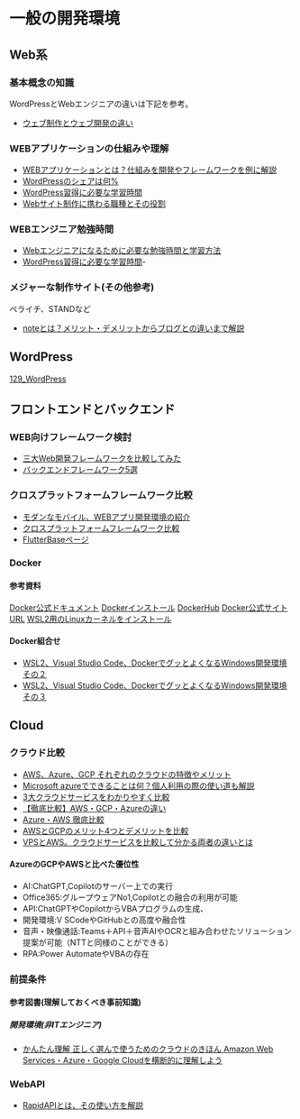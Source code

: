 # 一般の開発環境

## Web系

### 基本概念の知識

WordPressとWebエンジニアの違いは下記を参考。  

- [ウェブ制作とウェブ開発の違い](https://dyno.design/articles/difference-website-building-development/)

### WEBアプリケーションの仕組みや理解

- [WEBアプリケーションとは？仕組みを開発やフレームワークを例に解説](https://www.itmanage.co.jp/column/web-application/)
- [WordPressのシェアは何%](https://blog-bootcamp.jp/start/wordpress-share/)
- [WordPress習得に必要な学習時間](https://miimumlog.com/wordpress-300hour/)
- [Webサイト制作に携わる職種とその役割](https://goodproductionsjp.com/posts/website-guide/occupation-role/)

### WEBエンジニア勉強時間

- [Webエンジニアになるために必要な勉強時間と学習方法](https://musclecoding.com/engineer-study-time-how-to/)
- [WordPress習得に必要な学習時間](https://miimumlog.com/wordpress-300hour/)- []()

### メジャーな制作サイト(その他参考)

ペライチ、STANDなど
- [noteとは？メリット・デメリットからブログとの違いまで解説](https://www.xserver.ne.jp/blog/introduction-of-note-and-difference-blog/)

## WordPress

[129_WordPress](129_WordPress.md)

## フロントエンドとバックエンド

### WEB向けフレームワーク検討

- [三大Web開発フレームワークを比較してみた](https://coconala.com/blogs/1507352/63666)
- [バックエンドフレームワーク5選](https://www.crunchtimer.jp/blog/16586)

### クロスプラットフォームフレームワーク比較

- [モダンなモバイル、WEBアプリ開発環境の紹介](https://ncdc.co.jp/columns/7187/)
- [クロスプラットフォームフレームワーク比較](https://qiita.com/nskydiving/items/c13c949cc17c6f980a67)
- [FlutterBaseページ](https://docs.flutter.dev/get-started/install)

### Docker

#### 参考資料

[Docker公式ドキュメント](https://docs.docker.com/)
[Dockerインストール](https://www.docker.com/products/docker-desktop/)
[DockerHub](https://hub.docker.com/)
[Docker公式サイトURL](https://www.docker.com/)
[WSL2用のLinuxカーネルをインストール](http://learn.microsoft.com/ja-jp/windows/wsl/install-manual)

#### Docker組合せ

- [WSL2、Visual Studio Code、DockerでグッとよくなるWindows開発環境その２](https://tech-lab.sios.jp/archives/21045)
- [WSL2、Visual Studio Code、DockerでグッとよくなるWindows開発環境その３](https://tech-lab.sios.jp/archives/21057)

## Cloud

### クラウド比較

- [AWS、Azure、GCP それぞれのクラウドの特徴やメリット](https://cloud-ace.jp/column/detail393/)
- [Microsoft azureでできることは何？個人利用の際の使い道も解説](https://itpropartners.com/blog/14277/)
- [3大クラウドサービスをわかりやすく比較](https://cloud-ace.jp/column/detail295/)
- [【徹底比較】AWS・GCP・Azureの違い](https://www.skillupai.com/blog/cloud-comparison/)
- [Azure・AWS 徹底比較](https://www.softbanktech.co.jp/special/blog/it-keyword/2022/0013/)
- [AWSとGCPのメリット4つとデメリットを比較](https://tenshoku-careerchange.jp/column/204/)
- [VPSとAWS。クラウドサービスを比較して分かる両者の違いとは](https://www.winserver.ne.jp/column/vps-aws_distinction/)

#### AzureのGCPやAWSと比べた優位性

- AI:ChatGPT,Copilotのサーバー上での実行
- Office365:グループウェアNo1,Copilotとの融合の利用が可能
- API:ChatGPTやCopilotからVBAプログラムの生成、
- 開発環境:V SCodeやGitHubとの高度や融合性
- 音声・映像通話:Teams＋API＋音声AIやOCRと組み合わせたソリューション提案が可能（NTTと同様のことができる）
- RPA:Power AutomateやVBAの存在

### 前提条件

#### 参考図書(理解しておくべき事前知識)

##### 開発環境(非ITエンジニア)

- [かんたん理解 正しく選んで使うためのクラウドのきほん Amazon Web Services・Azure・Google Cloudを横断的に理解しよう](https://www.amazon.co.jp/%E3%81%8B%E3%82%93%E3%81%9F%E3%82%93%E7%90%86%E8%A7%A3-%E6%AD%A3%E3%81%97%E3%81%8F%E9%81%B8%E3%82%93%E3%81%A7%E4%BD%BF%E3%81%86%E3%81%9F%E3%82%81%E3%81%AE%E3%82%AF%E3%83%A9%E3%82%A6%E3%83%89%E3%81%AE%E3%81%8D%E3%81%BB%E3%82%93-Amazon-Services%E3%83%BBAzure%E3%83%BBGoogle-Cloud%E3%82%92%E6%A8%AA%E6%96%AD%E7%9A%84%E3%81%AB%E7%90%86%E8%A7%A3%E3%81%97%E3%82%88%E3%81%86/dp/4839972753/ref=sr_1_5?__mk_ja_JP=%E3%82%AB%E3%82%BF%E3%82%AB%E3%83%8A&crid=PUET3K9M2P62&keywords=%E3%82%AF%E3%83%A9%E3%82%A6%E3%83%89&qid=1688738827&s=books&sprefix=%E3%82%AF%E3%83%A9%E3%82%A6%E3%83%89%2Cstripbooks%2C345&sr=1-5)





### WebAPI

- [RapidAPIとは、その使い方を解説](https://apidog.com/jp/blog/introduction-to-rapidapi/)


